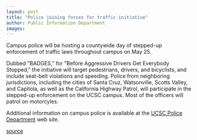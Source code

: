 ```yaml
---
layout: post
title: "Police joining forces for traffic initiative"
author: Public Information Department
images:
---
```


Campus police will be hosting a countywide day of stepped-up enforcement of traffic laws throughout campus on May 25.

Dubbed "BADGES," for "Before Aggressive Drivers Get Everybody Stopped," the initiative will target pedestrians, drivers, and bicyclists, and include seat-belt violations and speeding. Police from neighboring jurisdictions, including the cities of Santa Cruz, Watsonville, Scotts Valley, and Capitola, as well as the California Highway Patrol, will participate in the stepped-up enforcement on the UCSC campus. Most of the officers will patrol on motorcyles.

Additional information on campus police is available at the [UCSC Police Department][1] web site.

[1]: http://www2.ucsc.edu/police/

[source](http://www1.ucsc.edu/currents/04-05/05-23/brief-police.asp "Permalink to brief-police")
